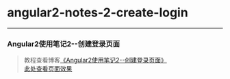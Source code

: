 # angular2-notes-2-create-login       
---
### Angular2使用笔记2--创建登录页面               

> 教程查看博客[《Angular2使用笔记2--创建登录页面》](https://godbasin.github.io/2016/10/05/angular2-notes-2-create-login/)                                      
> [此处查看页面效果](http://oc8qsv1w6.bkt.clouddn.com/2-create-login/index.html)
